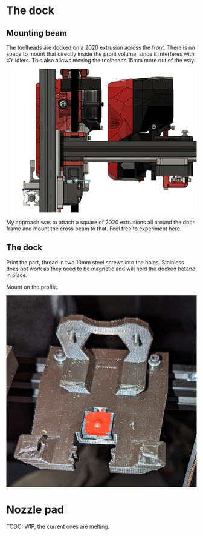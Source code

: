 
# The dock

## Mounting beam

The toolheads are docked on a 2020 extrusion across the front. There is no space to mount that directly inside the pront volume, since it interferes with XY idlers. This also allows moving the toolheads 15mm more out of the way.

![Alt text](dock-profile.png)

My approach was to attach a square of 2020 extrusions all around the door frame and mount the cross beam to that. Feel free to experiment here.


## The dock

Print the part, thread in two 10mm steel screws into the holes. Stainless does not work as they need to be magnetic and will hold the docked hotend in place.

Mount on the profile.

![Alt text](/images/dock.jpg)

# Nozzle pad

TODO: WIP, the current ones are melting.

